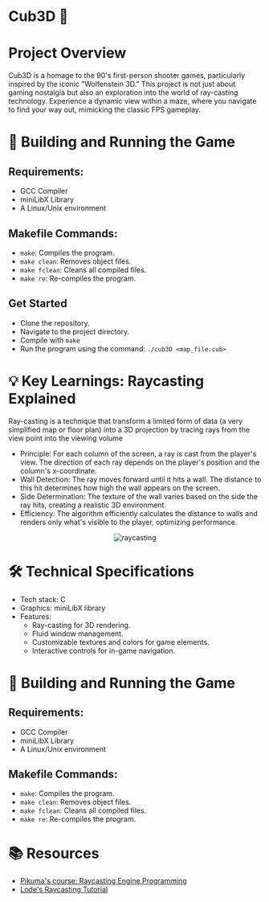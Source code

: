 # Cub3D 🧊

# Project Overview

Cub3D is a homage to the 90's first-person shooter games, particularly inspired by the iconic "Wolfenstein 3D." This project is not just about gaming nostalgia but also an exploration into the world of ray-casting technology. Experience a dynamic view within a maze, where you navigate to find your way out, mimicking the classic FPS gameplay.

# 🧱 Building and Running the Game

## Requirements:

- GCC Compiler
- miniLibX Library
- A Linux/Unix environment

## Makefile Commands:

- `make`: Compiles the program.
- `make clean`: Removes object files.
- `make fclean`: Cleans all compiled files.
- `make re`: Re-compiles the program.

## Get Started
- Clone the repository.
- Navigate to the project directory.
- Compile with `make`
- Run the program using the command: ```./cub3D <map_file.cub>```

# 💡 Key Learnings: Raycasting Explained
Ray-casting is a technique that transform a limited form of data (a very simplified map or floor plan) into a 3D projection by tracing rays from the view point into the viewing volume

- Principle: For each column of the screen, a ray is cast from the player's view. The direction of each ray depends on the player's position and the column's x-coordinate.
- Wall Detection: The ray moves forward until it hits a wall. The distance to this hit determines how high the wall appears on the screen.
- Side Determination: The texture of the wall varies based on the side the ray hits, creating a realistic 3D environment.
- Efficiency: The algorithm efficiently calculates the distance to walls and renders only what's visible to the player, optimizing performance.

<p align="center">
  <img src="https://upload.wikimedia.org/wikipedia/commons/e/e7/Simple_raycasting_with_fisheye_correction.gif" alt="raycasting"/>
</p>

# 🛠 Technical Specifications
- Tech stack: C
- Graphics: miniLibX library
- Features:
    - Ray-casting for 3D rendering.
    - Fluid window management.
    - Customizable textures and colors for game elements.
    - Interactive controls for in-game navigation.

# 🧱 Building and Running the Game

## Requirements:

- GCC Compiler
- miniLibX Library
- A Linux/Unix environment

## Makefile Commands:

- `make`: Compiles the program.
- `make clean`: Removes object files.
- `make fclean`: Cleans all compiled files.
- `make re`: Re-compiles the program.
  
# 📚 Resources
- [Pikuma's course: Raycasting Engine Programming](https://pikuma.com/courses/raycasting-engine-tutorial-algorithm-javascript)
- [Lode's Raycasting Tutorial](https://lodev.org/cgtutor/raycasting.html)
